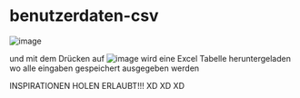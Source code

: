 # benutzerdaten-csv
![image](https://user-images.githubusercontent.com/102225659/223453760-145edffe-849a-4325-a632-dfbc014bcefc.png)

und mit dem Drücken auf 
![image](https://user-images.githubusercontent.com/102225659/223443236-723c8ad0-7fa3-451b-a236-3870406539cd.png)
wird eine Excel Tabelle heruntergeladen wo alle eingaben gespeichert ausgegeben werden

INSPIRATIONEN HOLEN ERLAUBT!!! XD XD XD
